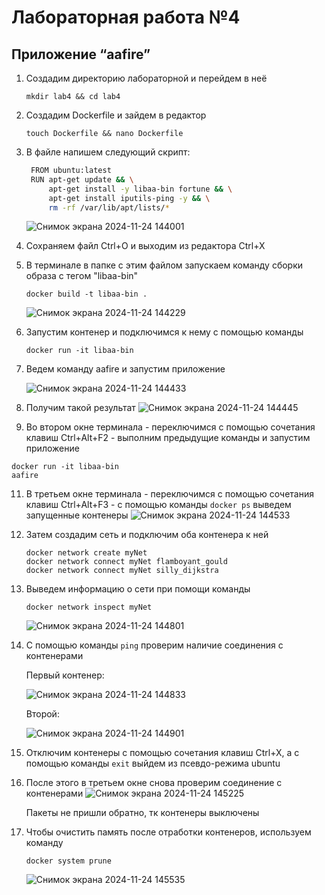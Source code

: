 # Лабораторная работа №4

## Приложение “aafire”
  
1. Создадим директорию лабораторной и перейдем в неё
   ```
   mkdir lab4 && cd lab4
   ```

2. Создадим Dockerfile и зайдем в редактор
   ```
   touch Dockerfile && nano Dockerfile
   ```
   
3. В файле напишем следующий скрипт:
   ``` bash
    FROM ubuntu:latest
    RUN apt-get update && \
        apt-get install -y libaa-bin fortune && \
        apt-get install iputils-ping -y && \
        rm -rf /var/lib/apt/lists/*
   ```
    ![Снимок экрана 2024-11-24 144001](https://github.com/user-attachments/assets/a23ab924-d946-4130-893d-ddeb1ef2a2ef)

4. Сохраняем файл Ctrl+O и выходим из редактора Ctrl+X
5. В терминале в папке с этим файлом запускаем команду сборки образа с тегом "libaa-bin"
   ```
   docker build -t libaa-bin .
   ```
   ![Снимок экрана 2024-11-24 144229](https://github.com/user-attachments/assets/f01eb8c0-c11b-4d20-97dd-e828b440293e)
6. Запустим контенер и подключимся к нему с помощью команды
   ```
   docker run -it libaa-bin
   ```
8. Ведем команду aafire и запустим приложение
   
   ![Снимок экрана 2024-11-24 144433](https://github.com/user-attachments/assets/6b49a50f-c87d-477f-b72b-fe60585dc9ae)

9. Получим такой результат
   ![Снимок экрана 2024-11-24 144445](https://github.com/user-attachments/assets/72bec1eb-b760-4d29-94ae-1e20a9f23bbd)

10. Во втором окне терминала - переключимся с помощью сочетания клавиш Ctrl+Alt+F2 - выполним предыдущие команды и запустим приложение
   ```
   docker run -it libaa-bin
   aafire
   ```
11. В третьем окне терминала - переключимся с помощью сочетания клавиш Ctrl+Alt+F3 - с помощью  команды ```docker ps``` выведем запущенные контенеры
    ![Снимок экрана 2024-11-24 144533](https://github.com/user-attachments/assets/6d424582-40eb-4af0-8e51-1d4852a69eec)
12. Затем создадим сеть и подключим оба контенера к ней
    ```
    docker network create myNet
    docker network connect myNet flamboyant_gould
    docker network connect myNet silly_dijkstra
    ```
13. Выведем информацию о сети при помощи команды
    ```
    docker network inspect myNet
    ```
    ![Снимок экрана 2024-11-24 144801](https://github.com/user-attachments/assets/6be31851-6ff3-4bff-bfce-db1f83a03c86)

14. С помощью команды ```ping``` проверим наличие соединения с контенерами
    
    Первый контенер:
    
    ![Снимок экрана 2024-11-24 144833](https://github.com/user-attachments/assets/08e5044d-fd9b-4dfc-a859-bd0fba4f4eeb)
    
    Второй:

    ![Снимок экрана 2024-11-24 144901](https://github.com/user-attachments/assets/96f8d8fe-55b4-4707-bab2-9d2f0148f3db)

15. Отключим контенеры с помощью сочетания клавиш Ctrl+X, а с помощью команды ```exit``` выйдем из псевдо-режима ubuntu
16. После этого в третьем окне снова проверим соединение с контенерами
    ![Снимок экрана 2024-11-24 145225](https://github.com/user-attachments/assets/54c41c5f-ced7-41ff-b1f4-57798e06e172)

    Пакеты не пришли обратно, тк контенеры выключены
17. Чтобы очистить память после отработки контенеров, используем команду
    ```
    docker system prune
    ```
    ![Снимок экрана 2024-11-24 145535](https://github.com/user-attachments/assets/585dbd36-43e4-499c-a875-dc068ef19a12)

